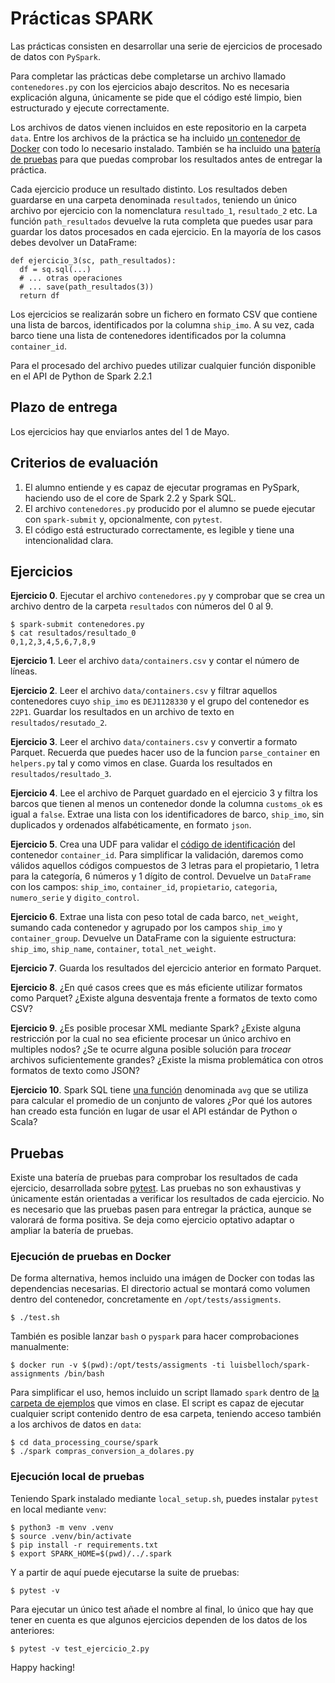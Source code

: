 # Prácticas SPARK

Las prácticas consisten en desarrollar una serie de ejercicios de procesado de datos con `PySpark`.

Para completar las prácticas debe completarse un archivo llamado `contenedores.py` con los ejercicios abajo descritos. No es necesaria explicación alguna, únicamente se pide que el código esté limpio, bien estructurado y ejecute correctamente.

Los archivos de datos vienen incluidos en este repositorio en la carpeta `data`. Entre los archivos de la práctica se ha incluido [un contenedor de Docker](https://hub.docker.com/r/luisbelloch/spark-assignments/) con todo lo necesario instalado. También se ha incluido una [batería de pruebas](pruebas) para que puedas comprobar los resultados antes de entregar la práctica.

Cada ejercicio produce un resultado distinto. Los resultados deben guardarse en una carpeta denominada `resultados`, teniendo un único archivo por ejercicio con la nomenclatura `resultado_1`, `resultado_2` etc. La función `path_resultados` devuelve la ruta completa que puedes usar para guardar los datos procesados en cada ejercicio. En la mayoría de los casos debes devolver un DataFrame:

```
def ejercicio_3(sc, path_resultados):
  df = sq.sql(...)
  # ... otras operaciones
  # ... save(path_resultados(3))
  return df
```

Los ejercicios se realizarán sobre un fichero en formato CSV que contiene una lista de barcos, identificados por la columna `ship_imo`. A su vez, cada barco tiene una lista de contenedores identificados por la columna `container_id`.

Para el procesado del archivo puedes utilizar cualquier función disponible en el API de Python de Spark 2.2.1

## Plazo de entrega

Los ejercicios hay que enviarlos antes del 1 de Mayo.

## Criterios de evaluación

1. El alumno entiende y es capaz de ejecutar programas en PySpark, haciendo uso de el core de Spark 2.2 y Spark SQL.
2. El archivo `contenedores.py` producido por el alumno se puede ejecutar con `spark-submit` y, opcionalmente, con `pytest`.
3. El código está estructurado correctamente, es legible y tiene una intencionalidad clara.

## Ejercicios

**Ejercicio 0**. Ejecutar el archivo `contenedores.py` y comprobar que se crea un archivo dentro de la carpeta `resultados` con números del 0 al 9.

```
$ spark-submit contenedores.py
$ cat resultados/resultado_0
0,1,2,3,4,5,6,7,8,9
```

**Ejercicio 1**. Leer el archivo `data/containers.csv` y contar el número de líneas.

**Ejercicio 2**. Leer el archivo `data/containers.csv` y filtrar aquellos contenedores cuyo `ship_imo` es `DEJ1128330` y el grupo del contenedor es `22P1`. Guardar los resultados en un archivo de texto en `resultados/resutado_2`.

**Ejercicio 3**. Leer el archivo `data/containers.csv` y convertir a formato Parquet. Recuerda que puedes hacer uso de la funcion `parse_container` en `helpers.py` tal y como vimos en clase. Guarda los resultados en `resultados/resultado_3`.

**Ejercicio 4**. Lee el archivo de Parquet guardado en el ejercicio 3 y filtra los barcos que tienen al menos un contenedor donde la columna `customs_ok` es igual a `false`. Extrae una lista con los identificadores de barco, `ship_imo`, sin duplicados y ordenados alfabéticamente, en formato `json`.

**Ejercicio 5**. Crea una UDF para validar el [código de identificación](https://en.wikipedia.org/wiki/ISO_6346) del contenedor `container_id`. Para simplificar la validación, daremos como válidos aquellos códigos compuestos de 3 letras para el propietario, 1 letra para la categoría, 6 números y 1 dígito de control. Devuelve un `DataFrame` con los campos: `ship_imo`, `container_id`, `propietario`, `categoria`, `numero_serie` y `digito_control`.

**Ejercicio 6**. Extrae una lista con peso total de cada barco, `net_weight`, sumando cada contenedor y agrupado por los campos `ship_imo` y `container_group`. Devuelve un DataFrame con la siguiente estructura: `ship_imo`, `ship_name`, `container`, `total_net_weight`.

**Ejercicio 7**. Guarda los resultados del ejercicio anterior en formato Parquet.

**Ejercicio 8**. ¿En qué casos crees que es más eficiente utilizar formatos como Parquet? ¿Existe alguna desventaja frente a formatos de texto como CSV?

**Ejercicio 9**. ¿Es posible procesar XML mediante Spark? ¿Existe alguna restricción por la cual no sea eficiente procesar un único archivo en multiples nodos? ¿Se te ocurre alguna posible solución para _trocear_ archivos suficientemente grandes? ¿Existe la misma problemática con otros formatos de texto como JSON?

**Ejercicio 10**. Spark SQL tiene [una función](http://spark.apache.org/docs/latest/api/python/pyspark.sql.html#pyspark.sql.functions.avg) denominada `avg` que se utiliza para calcular el promedio de un conjunto de valores ¿Por qué los autores han creado esta función en lugar de usar el API estándar de Python o Scala?

## Pruebas

Existe una batería de pruebas para comprobar los resultados de cada ejercicio, desarrollada sobre [pytest](http://pytest.org). Las pruebas no son exhaustivas y únicamente están orientadas a verificar los resultados de cada ejercicio. No es necesario que las pruebas pasen para entregar la práctica, aunque se valorará de forma positiva. Se deja como ejercicio optativo adaptar o ampliar la batería de pruebas.

### Ejecución de pruebas en Docker

De forma alternativa, hemos incluido una imágen de Docker con todas las dependencias necesarias. El directorio actual se montará como volumen dentro del contenedor, concretamente en `/opt/tests/assigments`.

```
$ ./test.sh
```

También es posible lanzar `bash` o `pyspark` para hacer comprobaciones manualmente:

```
$ docker run -v $(pwd):/opt/tests/assigments -ti luisbelloch/spark-assignments /bin/bash
```

Para simplificar el uso, hemos incluido un script llamado `spark` dentro de [la carpeta de ejemplos](../spark) que vimos en clase. El script es capaz de ejecutar cualquier script contenido dentro de esa carpeta, teniendo acceso también a los archivos de datos en `data`:

```
$ cd data_processing_course/spark
$ ./spark compras_conversion_a_dolares.py
```

### Ejecución local de pruebas

Teniendo Spark instalado mediante `local_setup.sh`, puedes instalar `pytest` en local mediante `venv`:

```
$ python3 -m venv .venv
$ source .venv/bin/activate
$ pip install -r requirements.txt
$ export SPARK_HOME=$(pwd)/../.spark
```

Y a partir de aquí puede ejecutarse la suite de pruebas:

```
$ pytest -v
```

Para ejecutar un único test añade el nombre al final, lo único que hay que tener en cuenta es que algunos ejercicios dependen de los datos de los anteriores:

```
$ pytest -v test_ejercicio_2.py
```

Happy hacking!
